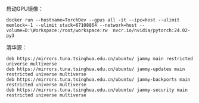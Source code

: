 启动GPU镜像：

`docker run --hostname=TorchDev --gpus all -it --ipc=host --ulimit memlock=-1 --ulimit stack=67108864 --network=host --volume=D:\Workspace:/root/workspace:rw  nvcr.io/nvidia/pytorch:24.02-py3`

清华源：
```
deb https://mirrors.tuna.tsinghua.edu.cn/ubuntu/ jammy main restricted universe multiverse
deb https://mirrors.tuna.tsinghua.edu.cn/ubuntu/ jammy-updates main restricted universe multiverse
deb https://mirrors.tuna.tsinghua.edu.cn/ubuntu/ jammy-backports main restricted universe multiverse
deb https://mirrors.tuna.tsinghua.edu.cn/ubuntu/ jammy-security main restricted universe multiverse
```
